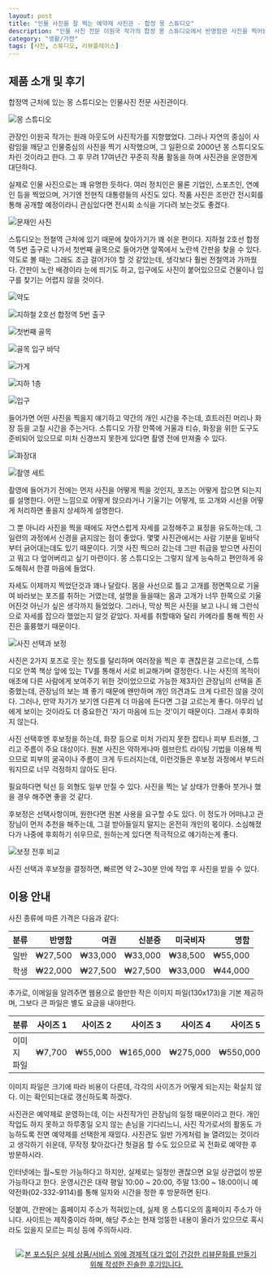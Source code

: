 ```yaml
---
layout: post
title: "인물 사진을 잘 찍는 예약제 사진관 - 합정 몽 스튜디오"
description: "인물 사진 전문 이원국 작가의 합정 몽 스튜디오에서 반명함판 사진을 찍어봤다."
category: "생활/가전"
tags: [사진, 스튜디오, 리뷰플레이스]
---
```


## 제품 소개 및 후기

합정역 근처에 있는 몽 스튜디오는 인물사진 전문 사진관이다.

![몽 스튜디오](https://lh3.googleusercontent.com/UGGfaYqbumRgCFM7ZrBIw25eXdDMpoQhhvnyMkcJJ6YcD-yMOD0OU76Uwy9lj61yVf50Ezxi3jliVA=s560)

관장인 이원국 작가는 원래 아웃도어 사진작가를 지향했었다.
그러나 자연의 중심이 사람임을 깨닫고 인물중심의 사진을 찍기 시작했으며,
그 일환으로 2000년 몽 스튜디오도 차린 것이라고 한다.
그 후 무려 17여년간 꾸준히 작품 활동을 하며 사진관을 운영한게 대단하다.

실제로 인물 사진으로는 꽤 유명한 듯하다.
여러 정치인은 물론 기업인, 스포츠인, 연예인 등을 찍었으며,
거기엔 전현직 대통령들의 사진도 있다.
작품 사진은 조만간 전시회를 통해 공개할 예정이라니
관심있다면 전시회 소식을 기다려 보는것도 좋겠다.

![문재인 사진](https://lh3.googleusercontent.com/9QSndPkTLy7ZrguRLI8AiMp0ADKqLXb5i6N7Pp4OZfMCWJO8tN1akQcaUu_W2entyp20AoL9VoI6LQ=s560)

스튜디오는 전철역 근처에 있기 때문에 찾아가기가 꽤 쉬운 편이다.
지하철 2호선 합정역 5번 출구로 나가서 첫번째 골목으로 들어가면 앞쪽에서 노란색 간판을 찾을 수 있다.
약도로 볼 때는 그래도 조금 걸어가야 할 것 같았는데, 생각보다 훨씬 전철역과 가까웠다.
간판이 노란 배경이라 눈에 띄기도 하고, 입구에도 사진이 붙어있으므로
건물이나 입구를 찾기는 어렵지 않을 것이다.

![약도](https://lh3.googleusercontent.com/LayM0Fs0DCzJew5GmGrcsb9byCaYRhDjs6qkWv3wPGZgEsh8YvbPzgdz0fFdEj-BRIV3gPpcrV_s1Q=s560)

![지하철 2호선 합정역 5번 출구](https://lh3.googleusercontent.com/Qe6giXvOz7w2U0SMxFZK0sIn6D9RhNeDMCQJ_8ZTBNTZS5Fn_RtKPrwsldBgbODM5CLMA-wzfygEQg=s560 "지하철 2호선 합정역 5번 출구로 나오면 편하다.")

![첫번째 골목](https://lh3.googleusercontent.com/4ZVU9q0euktTcMYJzceIJIKuM7dhO3SBR3kaXCXcn9vzYDG-A2Ygy8Ujq9Yugoep8jpDbeMOv6sF3w=s560 "나오자마자 정면에 보이는 골목으로 들어간다.")

![골목 입구 바닥](https://lh3.googleusercontent.com/GA_OKMxyeGkMtRIpoGWpCnj-vxLGdoyjnpZKBimRuc8_tC52TUK3y7zqUINeprjWtRx0GedX6dywug=s560 "골목 입구 바닥의 일방통행 표시가 눈에띈다.")

![가게](https://lh3.googleusercontent.com/HcWSHNbZsC-6CmNTr-39y9MbDlreIfwP_pZCyzifJajx1GCf6JtJHXbfnfXxonsm6nP1gp-FB9nxOw=s560 "노란 배경 간판이 생각보다 눈에 띈다.")

![지하 1층](https://lh3.googleusercontent.com/g_izTw7tUOxJvZZzcjzyaY7P7I1EtQsdCTmeGIMWbDbr31kPqDXLJp-xaf-JRi08XXxgbXVPqejOlA=s560 "스튜디오는 지하1층에 있다.")

![입구](https://lh3.googleusercontent.com/ASCsMyyC1W_woDO4GQAEReeeCxRGC8S55OpXe7TpdLbaJ_wWek6KuVIUKMkcVizhVRbcE9ilJ-8oyw=s560 "스튜디오 입구가 계단 위에서 바로 보인다.")

들어가면 어떤 사진을 찍을지 얘기하고 약간의 개인 시간을 주는데,
흐트러진 머리나 화장 등을 고칠 시간을 주는거다.
스튜디오 가장 안쪽에 거울과 티슈, 화장을 위한 도구도 준비되어 있으므로
미처 신경쓰지 못한게 있다면 촬영 전에 만져줄 수 있다.

![화장대](https://lh3.googleusercontent.com/TqNUrfLQDO1kfLTN3hkiBNjY7nVRuDDrwfJvPzrjRxcyxafazrjVwzTw4YxfIny2Dq_5MjgB-5FZ1w=s560 "안쪽에 엔틱 거울과 다양한 화장 도구가 놓여있다.")

![촬영 세트](https://lh3.googleusercontent.com/SWS9QfmMK7jS0VQ5LKehJ8Ci5SU3ZOrZU0jsi_8ckQVxfZy0QAcq0pW1a5ruDnnfj6rz873T4ph0sw=s560)

촬영에 들어가기 전에는 먼저
사진을 어떻게 찍을 것인지, 포즈는 어떻게 잡으면 되는지를 설명한다.
어떤 느낌으로 어떻게 앉으라거나 기울기는 어떻게,
또 고개와 시선을 어떻게 처리하면 좋을지 상세하게 설명한다.

그 뿐 아니라 사진을 찍을 때에도 자연스럽게 자세를 교정해주고 표정을 유도하는데,
그 일련의 과정에서 신경을 긁지않는 점이 좋았다.
몇몇 사진관에서는 사람 기분을 밑바닥부터 긁어대는데도 있기 때문이다.
기껏 사진 찍으러 갔는데 그딴 취급을 받으면 사진이고 뭐고 다 엎어버리고 싶기 마련이다.
몽 스튜디오는 그렇지 않게 능숙하고 편안하게 유도해줘서 한결 마음에 들었다.

자세도 이제까지 찍었던것과 꽤나 달랐다.
몸을 사선으로 틀고 고개를 정면쪽으로 기울여 바라보는 포즈를 취하는 거였는데,
설명을 들을때는 몸과 고개가 너무 한쪽으로 기울어진것 아닌가 싶은 생각까지 들었었다.
그러나, 막상 찍은 사진을 보고 나니 왜 그런식으로 자세를 잡으라 했었는지 알것 같았다.
자세를 취할때와 달리 카메라를 통해 찍힌 사진은 훌륭했기 때문이다.

![사진 선택과 보정](https://lh3.googleusercontent.com/I5sx4q6VkaXME-u-byAjSWXWxXfuPHjnym8m0PckFGqe3QD_9aeqJcFd3kM4d3csNOLda5w1Gh6vQQ=s560)

사진은 2가지 포즈로 웃는 정도를 달리하며 여러장을 찍은 후 괜찮은걸 고르는데,
스튜디오 안쪽 책상 앞에 있는 TV를 통해서 서로 비교해가며 결정한다.
나는 사진의 목적이 애초에 다른 사람에게 보여주기 위한 것이었으므로
가능한 제3자인 관장님의 선택을 존중했는데,
관장님의 보는 꽤 좋기 때문에 왠만하며 개인 의견과도 크게 다르진 않을 것이다.
그러나, 만약 자기가 보기엔 다른게 더 마음에 든다면 그걸 고르는게 좋다.
아무리 남에게 보이는 것이라도 더 중요한건 '자기 마음에 드는 것'이기 때문이다.
그래서 후회하지 않는다.

사진 선택후엔 후보정을 하는데,
화장 등으로 미처 가리지 못한 잡티나 피부 트러블, 그리고 주름이 주요 대상이다.
원본 사진은 약하게나마 렘브란트 라이팅 기법을 이용해 찍으므로
피부의 굴곡이나 주름이 크게 두드러지는데,
이런것들은 후보정 과정에서 부드러워지므로 너무 걱정하지 않아도 된다.

필요하다면 턱선 등 외형도 일부 만질 수 있다.
사진을 찍는 날 상태가 안좋아 붓거나 했을 경우 해주면 좋을 것 같다.

후보정은 선택사항이며, 원한다면 원본 사용을 요구할 수도 있다.
이 정도가 어떠냐고 관장님이 먼저 추천을 해주는데,
그걸 받아들일지 말지는 온전히 개인의 몫이다.
소심해졌다가 나중에 후회하기 쉬우므로,
원하는게 있다면 적극적으로 얘기하는게 좋다.

![보정 전후 비교](https://lh3.googleusercontent.com/VQaJZTgi7OH_nHbvGhWUuEzWGNfOrJ1rt2BHbSoaujPn42IfXTMqqyQZMHsnR7-_dZwNaN18G9_UrA "원본을 가능한 유지한채 두드러지게 나온 외형이나 그림자를 보정한다.")

사진 선택과 후보정을 결정하면, 빠르면 약 2~30분 안에 작업 후 사진을 받을 수 있다.



## 이용 안내

사진 종류에 따른 가격은 다음과 같다:

분류 | 반명함  | 여권    | 신분증  | 미국비자 | 명함
-----|--------:|--------:|--------:|---------:|---------:
일반 | ₩27,500 | ₩33,000 | ₩33,000 | ₩38,500  | ₩55,000
학생 | ₩22,000 | ₩27,500 | ₩27,500 | ₩33,000  | ₩44,000

추가로, 이메일을 알려주면 웹용으로 쓸만한 작은 이미지 파일(130x173)을 기본 제공하며,
그보다 큰 파일은 별도 요금을 내야한다.

분류        | 사이즈 1 | 사이즈 2 | 사이즈 3 | 사이즈 4 | 사이즈 5
------------|---------:|---------:|---------:|---------:|---------:
이미지 파일 | ₩7,700   | ₩55,000  | ₩165,000 | ₩275,000 | ₩550,000

이미지 파일은 크기에 따라 비용이 다른데,
각각의 사이즈가 어떻게 되는지는 확실치 않다.
이는 확인되는대로 갱신하도록 하겠다.

사진관은 예약제로 운영하는데,
이는 사진작가인 관장님의 일정 때문이라고 한다.
개인 작업도 하지 못하고 하루종일 오지 않는 손님을 기다리느니,
사진 작가로서의 활동도 가능하도록 전면 예약제를 선택한게 재밌다.
사진관도 일반 가게처럼 늘 열려있는 것이라고 생각하기 쉬운데,
무작정 찾아갔다간 헛걸음 할 수도 있으므로 꼭 전화로 예약한 후 방문하시라.

인터넷에는 월~토만 가능하다고 하지만,
실제로는 일정만 괜찮으면 요일 상관없이 방문 가능하다고 한다.
운영시간은 대략 평일 10:00 ~ 20:00, 주말 13:00 ~ 18:00이니
예약전화(02-332-9114)를 통해 일자와 시간을 정한 후 방문하면 된다.

덧붙여, 간판에는 홈페이지 주소가 적혀있는데,
실제 몽 스튜디오의 홈페이지 주소가 아니다.
사이트는 제작중이라 하며,
해당 주소는 현재 엉뚱한 내용이 올라가 있으므로
혹시라도 있을지 모르는 피싱 등에 주의하시라.



<div style="text-align: center; padding: 1em;"><a href="http://reviewplace.co.kr/detail.php?number=9984" target="_blank"><img src="http://reviewplace.co.kr/blog_traffic.php?key=OTk4NHxyZXpub2E%3D" border="0" alt="본 포스팅은 실제 상품/서비스 외에 경제적 대가 없이 건강한 리뷰문화를 만들기 위해 작성한 진솔한 후기입니다."></a></div>
